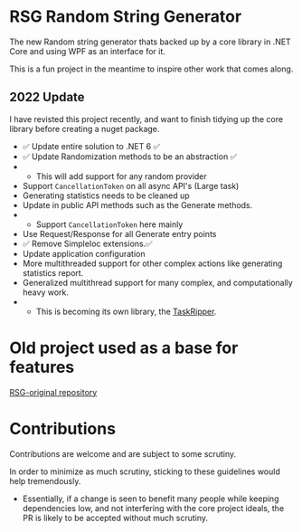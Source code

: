 # RSG Random String Generator
The new Random string generator thats backed up by a core library in .NET Core and using WPF as an interface for it.

This is a fun project in the meantime to inspire other work that comes along. 

## 2022 Update
I have revisted this project recently, and want to finish tidying up the core library before creating a nuget package.
- ✅ Update entire solution to .NET 6 ✅
- ✅ Update Randomization methods to be an abstraction ✅
- - This will add support for any random provider
- Support `CancellationToken` on all async API's (Large task)
- Generating statistics needs to be cleaned up
- Update in public API methods such as the Generate methods.
- - Support `CancellationToken` here mainly
- Use Request/Response for all Generate entry points 
- ✅ Remove SimpleIoc extensions.✅
- Update application configuration
- More multithreaded support for other complex actions like generating statistics report.
- Generalized multithread support for many complex, and computationally heavy work. 
- - This is becoming its own library, the [TaskRipper](https://www.github.com/Reapism/TaskRipper).

# Old project used as a base for features
[RSG-original repository](https://github.com/Reapism/RSG-original)

# Contributions
Contributions are welcome and are subject to some scrutiny.

In order to minimize as much scrutiny, sticking to these guidelines would help tremendously.
- Essentially, if a change is seen to benefit many people while keeping dependencies low, and not interfering with the core project ideals, the PR is likely to be accepted without much scrutiny.
